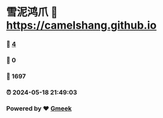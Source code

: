 # 雪泥鸿爪 :link: https://camelshang.github.io 
### :page_facing_up: [4](https://camelshang.github.io/tag.html) 
### :speech_balloon: 0 
### :hibiscus: 1697 
### :alarm_clock: 2024-05-18 21:49:03 
### Powered by :heart: [Gmeek](https://github.com/Meekdai/Gmeek)

